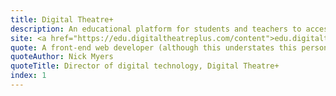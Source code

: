 ```yaml
---
title: Digital Theatre+
description: An educational platform for students and teachers to access performances and educational tools for English and Drama. Project used NextJS, Contentful, Storybook.
site: <a href="https://edu.digitaltheatreplus.com/content">edu.digitaltheatreplus.com</a>
quote: A front-end web developer (although this understates this person's ability and talents) was embedded in our team. The components delivered are highly usable, polished and accessible, meeting all our requirements.
quoteAuthor: Nick Myers
quoteTitle: Director of digital technology, Digital Theatre+
index: 1
---
```


